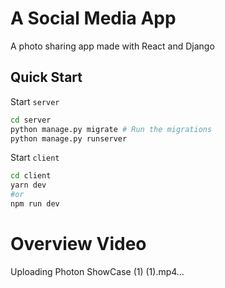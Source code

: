 # A Social Media App
A photo sharing app made with React and Django

## Quick Start
Start `server`

```bash
cd server
python manage.py migrate # Run the migrations
python manage.py runserver
```
Start `client`

```bash
cd client
yarn dev
#or
npm run dev
```



# Overview Video

Uploading Photon ShowCase (1) (1).mp4…

